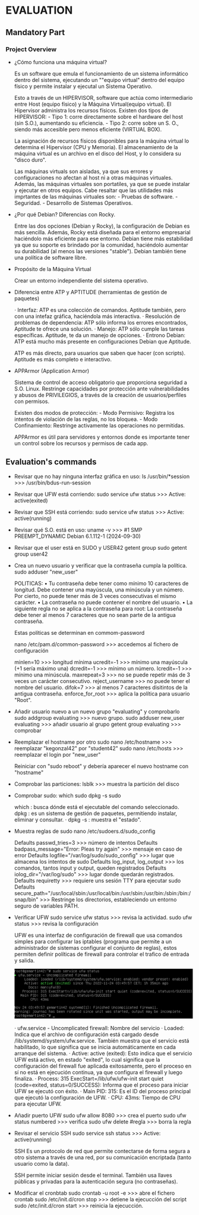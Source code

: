 # EVALUATION

## Mandatory Part

### Project Overview

- ¿Cómo funciona una máquina virtual?

    Es un software que emula el funcionamiento de un sistema informático dentro del sistema, ejecutando un ""equipo virtual" dentro del equipo físico y permite instalar y ejecutal un Sistema Operativo.

    Esto a través de un HIPERVISOR, software que actúa como intermediario entre Host (equipo físico) y la Máquina Virtual(equipo virtual). El Hipervisor administra los recursos físicos.
    Existen dos tipos de HIPERVISOR:
        -   Tipo 1: corre directamente sobre el hardware del host (sin S.O.), aumentando su eficiencia.
        -   Tipo 2: corre sobre un S. O., siendo más accesible pero menos eficiente (VIRTUAL BOX).

    La asignación de recursos físicos disponibles para la máquina virtual lo determina el Hipervisor (CPU y Memoria). El almacenamiento de la máquina virtual es un archivo en el disco del Host, y lo considera su "disco duro".

    Las máquinas virtuals son aisladas, ya que sus errores y configuraciones no afectan al host ni a otras máquinas virtuales. Además, las máquinas virtuales son portatiles, ya que se puede instalar y ejecutar en otros equipos. Cabe resaltar que las utilidades más imprtantes de las máquinas virtuales son:
        -   Pruebas de software.
        -   Seguridad.
        -   Desarrollo de Sistemas Operativos.

- ¿Por qué Debian? Diferencias con Rocky.

    Entre las dos opciones (Debian y Rocky), la configuración de Debian es más sencilla. Además, Rocky está diseñada para el entorno empresarial haciéndolo más eficiente para ese entorno.
    Debian tiene más estabilidad ya que su soporte es brindado por la comunidad, haciéndolo aumentar su durabilidad (al menos las versiones "stable"). Debian también tiene una política de software libre.

- Propósito de la Máquina Virtual

    Crear un entorno independiente del sistema operativo.

- Diferencia entre ATP y APTITUDE (herramientas de gestión de paquetes)

    · Interfaz: ATP es una colección de comandos. Aptitude también, pero con una intefaz gráfica, haciéndola más interactiva.
    · Resolución de problemas de dependencia: ATP sólo informa los errores encontrados, Aptitude te ofrece una solución.
    · Manejo: ATP sólo cumple las tareas específicas. Aptitude, te da un manejo de opciones.
    · Entrono Debian: ATP está mucho más presente en configuraciones Debian que Aptitude.

    ATP es más directo, para usuarios que saben que hacer (con scripts). Aptitude es más completo e interactivo.

- APPArmor (Application Armor)

    Sistema de control de acceso obligatorio que proporciona seguridad a S.O. Linux. Restringe capacidades por protección ante vulnerabilidades y abusos de PRIVILEGIOS, a través de la creación de usuarios/perfiles con permisos.

    Existen dos modos de protección:
        -   Modo Permisivo: Registra los intentos de violación de las reglas, no los bloquea.
        -   Modo Confinamiento: Restringe activamente las operaciones no permitidas.

    APPArmor es útil para servidores y entornos donde es importante tener un control sobre los recursos y permisos de cada app.

## Evaluation's commands

- Revisar que no hay ninguna interfaz gráfica en uso:
    ls /usr/bin/*session            >>>         /usr/bin/bdus-run-session

- Revisar que UFW está corriendo:
    sudo service ufw status         >>>         Active: active(exited)

- Revisar que SSH está corriendo:
    sudo service ufw status         >>>         Active: active(running)

- Revisar qué S.O. está en uso:
    uname -v            >>>         #1 SMP PREEMPT_DYNAMIC Debian 6.1.112-1 (2024-09-30)

- Revisar que el user está en SUDO y USER42
    getent group sudo
    getent group user42

- Crea un nuevo usuario y verificar que la contraseña cumpla la política.
    sudo adduser "new_user"

    POLITICAS:
    • Tu contraseña debe tener como mínimo 10 caracteres de longitud. Debe contener una mayúscula, una minúscula y un número. Por cierto, no puede tener más de 3 veces consecutivas el mismo carácter.
    • La contraseña no puede contener el nombre del usuario.
    • La siguiente regla no se aplica a la contraseña para root: La contraseña debe tener al menos 7 caracteres que no sean parte de la antigua contraseña.

    Estas políticas se determinan en commom-password

    nano /etc/pam.d/common-password         >>>         accedemos al fichero de configuración

    minlen=10           >>>         longitud mínima
    ucredit=-1          >>>         mínimo una mayúscula (+1 sería máximo una)
    dcredit=-1          >>>         mínimo un número.
    lcredit=-1          >>>         mínimo una minúscula.
    maxrepeat=3         >>>         no se puede repetir más de 3 veces un carácter consecutivo.
    reject_username     >>>         no puede tener el nombre del usuario.
    difok=7             >>>         al menos 7 caracteres disitintos de la antigua contraseña.
    enforce_for_root    >>>         aplica la política para usuario "Root".

- Añadir usuario nuevo a un nuevo grupo "evaluating" y comprobarlo
    sudo addgroup evaluating            >>>         nuevo grupo.
    sudo adduser new_user evaluating    >>>         añadir usuario al grupo
    getent group evaluating             >>>         comprobar

- Reemplazar el hostname por otro
    sudo nano /etc/hostname         >>>         reemplazar "kegonzal42" por "student42"
    sudo nano /etc/hosts            >>>         reemplazar el login por "new_user"

    Reiniciar con "sudo reboot" y debería aparecer el nuevo hostname con "hostname"

- Comprobar las particiones:
    lsblk           >>>             muestra la partición del disco

- Comprobar sudo:
    which sudo
    dpkg -s sudo

    which           : busca dónde está el ejecutable del comando seleccionado.
    dpkg            : es un sistema de gestión de paquetes, permitiendo instalar, eliminar y consultar.
        · dpkg -s   : muestra el "estado".

- Muestra reglas de sudo
    nano /etc/sudoers.d/sudo_config

    Defaults  passwd_tries=3 >>> número de intentos
    Defaults  badpass_message="Error: Pleas try again"  >>> mensaje en caso de error
    Defaults  logfile="/var/log/sudo/sudo_config"   >>> lugar que almacena los intentos de sudo
    Defaults  log_input, log_output     >>> los comandos, tantos input y output, queden registrados
    Defaults  iolog_dir="/var/log/sudo"     >>> lugar donde quedarán registrados.
    Defaults  requiretty    >>> requiere uns sesión TTY para ejecutar sudo
    Defaults  secure_path="/usr/local/sbin:/usr/local/bin:/usr/sbin:/usr/bin:/sbin:/bin:/snap/bin"  >>> Restringe los directorios, estableciendo un entorno seguro de variables PATH.

- Verificar UFW
    sudo service ufw status         >>>         revisa la actividad.
    sudo ufw status                 >>>         revisa la configuración

    UFW es una interfaz de configuración de firewall que usa comandos simples para configurar las iptables (programa que permite a un administrador de sistemas configurar el conjunto de reglas), estos permiten definir políticas de firewall para controlar el trafico de entrada y salida.

    ![alt text](image.png)

    · ufw.service - Uncomplicated firewall: Nombre del servicio
    · Loaded: Indica que el archivo de configuración está cargado desde /lib/systemd/system/ufw.service. También muestra que el servicio está habilitado, lo que significa que se inicia automáticamente en cada arranque del sistema.
    · Active: active (exited): Esto indica que el servicio UFW está activo, en estado "exited", lo cual significa que la configuración del firewall fue aplicada exitosamente, pero el proceso en sí no está en ejecución continua, ya que configura el firewall y luego finaliza.
    · Process: 315 ExecStart=/lib/ufw/ufw-init start quiet (code=exited, status=0/SUCCESS): Informa que el proceso para iniciar UFW se ejecutó con éxito.
    · Main PID: 315: Es el ID del proceso principal que ejecutó la configuración de UFW.
    · CPU: 43ms: Tiempo de CPU para ejecutar UFW.

- Añadir puerto UFW
    sudo ufw allow 8080             >>>         crea el puerto
    sudo ufw status numbered        >>>         verifica
    sudo ufw delete #regla          >>>         borra la regla

- Revisar el servicio SSH
        sudo service ssh status         >>>         Active: active(running)

    SSH Es un protocolo de red que permite contectarse de forma segura a otro sistema a través de una red, por su comunicación encriptada (tanto usuario como la data).

    SSH permite iniciar sesión desde el terminal. También usa llaves públicas y privadas para la autenticación segura (no contraseñas).
- Modificar el cronbtab
        sudo crontab -u root -e         >>>         abre el fichero crontab
        sudo /etc/init.d/cron stop      >>>         detiene la ejecucción del script
        sudo /etc/init.d/cron start     >>>         reinicia la ejecucción.
